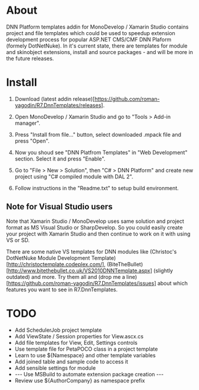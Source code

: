 # About

DNN Platform templates addin for MonoDevelop / Xamarin Studio contains project and file templates
which could be used to speedup extension development process for popular ASP.NET CMS/CMF DNN Plaform (formely DotNetNuke). 
In it's current state, there are templates for module and skinobject extensions, install and source packages - 
and will be more in the future releases.

# Install

1. Download (latest addin release)[https://github.com/roman-yagodin/R7.DnnTemplates/releases].

2. Open MonoDevelop / Xamarin Studio and go to "Tools &gt; Add-in manager".

4. Press "Install from file..." button, select downloaded .mpack file and press "Open".

3. Now you shoud see "DNN Platfrom Templates" in "Web Development" section. 
Select it and press "Enable".

4. Go to "File &gt; New &gt; Solution", then "C# &gt; DNN Platform" 
and create new project using "C# compiled module with DAL 2".

5. Follow instructions in the "Readme.txt" to setup build environment.

## Note for Visual Studio users

Note that Xamarin Studio / MonoDevelop uses same solution and project format as MS Visual Studio or SharpDevelop. 
So you could easily create your project with Xamarin Studio and then continue to work on it with using VS or SD.

There are some native VS templates for DNN modules like (Christoc's DotNetNuke Module Development Template)[http://christoctemplate.codeplex.com/],
(BiteTheBullet)[http://www.bitethebullet.co.uk/VS2010DNNTemplate.aspx] (slightly outdated) and more. 
Try them all and (drop me a line)[https://github.com/roman-yagodin/R7.DnnTemplates/issues] about which features you want to see in R7.DnnTemplates.

# TODO

- Add SchedulerJob project template
- Add ViewState / Session properties for View.ascx.cs
- Add file templates for View, Edit, Settings controls
- Use template file for PetaPOCO class in a project template
- Learn to use ${Namespace} and other template variables
- Add joined table and sample code to access it
- Add sensible settings for module
- --- Use MSBuild to automate extension package creation ---
- Review use ${AuthorCompany} as namespace prefix

